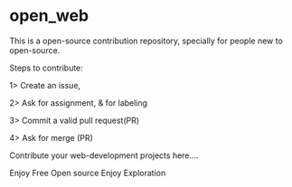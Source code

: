 # open_web

This is a open-source contribution repository, specially for people new to open-source.

Steps to contribute:

1> Create an issue,

2> Ask for assignment, & for labeling

3> Commit a valid pull request(PR)

4> Ask for merge (PR)

Contribute your web-development projects here....

Enjoy Free Open source Enjoy Exploration
